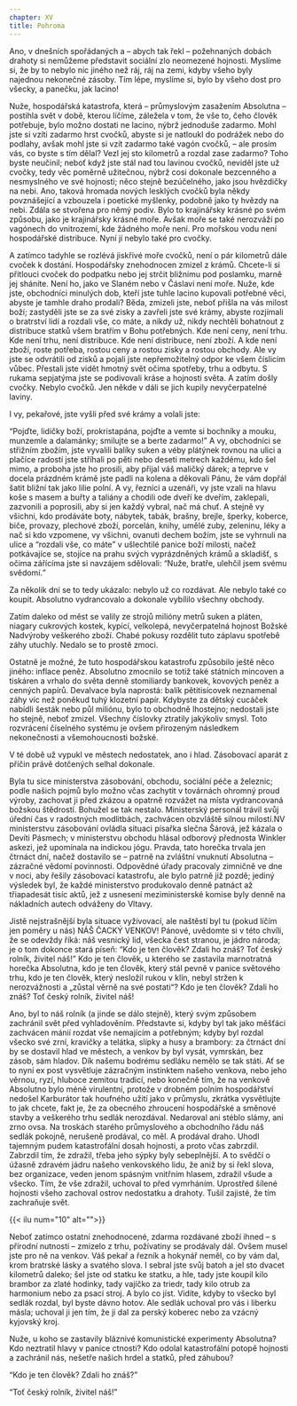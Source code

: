```yaml
---
chapter: XV
title: Pohroma
---
```


Ano, v dnešních spořádaných a – abych tak řekl – požehnaných dobách drahoty si nemůžeme představit sociální zlo neomezené hojnosti.
Myslíme si, že by to nebylo nic jiného než ráj, ráj na zemi, kdyby všeho byly najednou nekonečné zásoby.
Tím lépe, myslíme si, bylo by všeho dost pro všecky, a panečku, jak lacino!

Nuže, hospodářská katastrofa, která – průmyslovým zasažením Absolutna – postihla svět v době, kterou líčíme, záležela v tom, že vše to, čeho člověk potřebuje, bylo možno dostati ne lacino, nýbrž jednoduše zadarmo.
Mohl jste si vzíti zadarmo hrst cvočků, abyste si je natloukl do podrážek nebo do podlahy, avšak mohl jste si vzít zadarmo také vagón cvočků, – ale prosím vás, co byste s tím dělal?
Vezl jej sto kilometrů a rozdal zase zadarmo?
Toho byste neučinil; neboť když jste stál nad tou lavinou cvočků, neviděl jste už cvočky, tedy věc poměrně užitečnou, nýbrž cosi dokonale bezcenného a nesmyslného ve své hojnosti; něco stejně bezúčelného, jako jsou hvězdičky na nebi.
Ano, taková hromada nových lesklých cvočků byla někdy povznášející a vzbouzela i poetické myšlenky, podobně jako ty hvězdy na nebi.
Zdála se stvořena pro němý podiv.
Bylo to krajinářsky krásné po svém způsobu, jako je krajinářsky krásné moře.
Avšak moře se také nerozváží po vagónech do vnitrozemí, kde žádného moře není.
Pro mořskou vodu není hospodářské distribuce.
Nyní jí nebylo také pro cvočky.

A zatímco tadyhle se rozlévá jiskřivé moře cvočků, není o pár kilometrů dále cvoček k dostání.
Hospodářsky znehodnocen zmizel z krámů.
Chcete-li si přitlouci cvoček do podpatku nebo jej strčit bližnímu pod poslamku, marně jej sháníte.
Není ho, jako ve Slaném nebo v Čáslavi není moře.
Nuže, kde jste, obchodníci minulých dob, kteří jste tuhle lacino kupovali potřebné věci, abyste je tamhle draho prodali?
Běda, zmizeli jste, neboť přišla na vás milost boží; zastyděli jste se za své zisky a zavřeli jste své krámy, abyste rozjímali o bratrství lidí a rozdali vše, co máte, a nikdy už, nikdy nechtěli bohatnout z distribuce statků všem bratřím v Bohu potřebných.
Kde není ceny, není trhu.
Kde není trhu, není distribuce.
Kde není distribuce, není zboží.
A kde není zboží, roste potřeba, rostou ceny a rostou zisky a rostou obchody.
Ale vy jste se odvrátili od zisků a pojali jste nepřemožitelný odpor ke všem číslicím vůbec.
Přestali jste vidět hmotný svět očima spotřeby, trhu a odbytu.
S rukama sepjatýma jste se podivovali kráse a hojnosti světa.
A zatím došly cvočky.
Nebylo cvočků.
Jen někde v dáli se jich kupily nevyčerpatelné laviny.

I vy, pekařové, jste vyšli před své krámy a volali jste:

<q>Pojďte, lidičky boží, prokristapána, pojďte a vemte si bochníky a mouku, munzemle a dalamánky; smilujte se a berte zadarmo!</q>
A vy, obchodníci se střižním zbožím, jste vyvalili balíky suken a véby plátýnek rovnou na ulici a plačíce radostí jste stříhali po pěti nebo deseti metrech každému, kdo šel mimo, a proboha jste ho prosili, aby přijal váš maličký dárek; a teprve v docela prázdném krámě jste padli na kolena a děkovali Pánu, že vám dopřál šatit bližní tak jako lilie polní.
A vy, řezníci a uzenáři, vy jste vzali na hlavu koše s masem a buřty a taliány a chodili ode dveří ke dveřím, zaklepali, zazvonili a poprosili, aby si jen každý vybral, nač má chuť.
A stejně vy všichni, kdo prodáváte boty, nábytek, tabák, brašny, brejle, šperky, koberce, biče, provazy, plechové zboží, porcelán, knihy, umělé zuby, zeleninu, léky a nač si kdo vzpomene, vy všichni, ovanuti dechem božím, jste se vyhrnuli na ulice a
<q>rozdali vše, co máte</q>
v ušlechtilé panice boží milosti, načež potkávajíce se, stojíce na prahu svých vyprázdněných krámů a skladišť, s očima zářícíma jste si navzájem sdělovali:
<q>Nuže, bratře, ulehčil jsem svému svědomí.</q>

Za několik dní se to tedy ukázalo: nebylo už co rozdávat.
Ale nebylo také co koupit.
Absolutno vydrancovalo a dokonale vybílilo všechny obchody.

Zatím daleko od měst se valily ze strojů milióny metrů suken a pláten, niagary cukrových kostek, kypící, velkolepá, nevyčerpatelná hojnost
Božské Nadvýroby veškerého zboží.
Chabé pokusy rozdělit tuto záplavu spotřebě záhy utuchly.
Nedalo se to prostě zmoci.

Ostatně je možné, že tuto hospodářskou katastrofu způsobilo ještě něco jiného: inflace peněz.
Absolutno zmocnilo se totiž také státních mincoven a tiskáren a vrhalo do světa denně stomiliardy bankovek, kovových peněz a cenných papírů.
Devalvace byla naprostá: balík pětitisícovek neznamenal záhy víc než poněkud tuhý klozetní papír.
Kdybyste za dětský cucáček nabídli šesták nebo půl miliónu, bylo to obchodně lhostejno; nedostali jste ho stejně, neboť zmizel.
Všechny číslovky ztratily jakýkoliv smysl.
Toto rozvrácení číselného systému je ovšem přirozeným následkem nekonečnosti a všemohoucnosti božské.

V té době už vypukl ve městech nedostatek, ano i hlad.
Zásobovací aparát z příčin právě dotčených selhal dokonale.

Byla tu sice ministerstva zásobování, obchodu, sociální péče a železnic; podle našich pojmů bylo možno včas zachytit v továrnách ohromný proud výroby, zachovat ji před zkázou a opatrně rozvážet na místa vydrancovaná božskou štědrostí.
Bohužel se tak nestalo.
Ministerský personál trávil svůj úřední čas v radostných modlitbách, zachvácen obzvláště silnou milostí.NV ministerstvu zásobování ovládla situaci písařka slečna Šárová, jež kázala o
Devíti Pásmech; v ministerstvu obchodu hlásal odborový přednosta Winkler askezi, jež upomínala na indickou jógu.
Pravda, tato horečka trvala jen čtrnáct dní, načež dostavilo se – patrně na zvláštní vnuknutí Absolutna – zázračné vědomí povinnosti.
Odpovědné úřady pracovaly zimničně ve dne v noci, aby řešily zásobovací katastrofu, ale bylo patrně již pozdě; jediný výsledek byl, že každé ministerstvo produkovalo denně patnáct až třiapadesát tisíc aktů, jež z usnesení meziministerské komise byly denně na nákladních autech odváženy do Vltavy.

Jistě nejstrašnější byla situace vyživovací, ale naštěstí byl tu (pokud líčím jen poměry u nás) NÁŠ ČACKÝ VENKOV! Pánové, uvědomte si v této chvíli, že se odevždy říká: náš vesnický lid, všecka čest stranou, je jádro národa; je o tom dokonce stará píseň:
<q>Kdo je ten člověk?
Zdali ho znáš?
Toť český rolník, živitel náš!</q>
Kdo je ten člověk, u kterého se zastavila marnotratná horečka Absolutna, kdo je ten člověk, který stál pevně v panice světového trhu, kdo je ten člověk, který nesložil rukou v klín, nebyl stržen k nerozvážnosti a „zůstal věrně na své postati“?
Kdo je ten člověk?
Zdali ho znáš?
Toť český rolník, živitel náš!

Ano, byl to náš rolník (a jinde se dálo stejně), který svým způsobem zachránil svět před vyhladověním.
Představte si, kdyby byl tak jako měšťáci zachvácen mánií rozdat vše nemajícím a potřebným; kdyby byl rozdal všecko své zrní, kravičky a telátka, slípky a husy a brambory: za čtrnáct dní by se dostavil hlad ve městech, a venkov by byl vysát, vymrskán, bez zásob, sám hladov.
Dík našemu bodrému sedláku nemělo se tak státi.
Ať se to nyní ex post vysvětluje zázračným instinktem našeho venkova, nebo jeho věrnou, ryzí, hluboce zemitou tradicí, nebo konečně tím, že na venkově Absolutno bylo méně virulentní, protože v drobném polním hospodářství nedošel Karburátor tak houfného užití jako v průmyslu, zkrátka vysvětlujte to jak chcete, fakt je, že za obecného zhroucení hospodářské a směnové stavby a veškerého trhu sedlák nerozdával.
Nedaroval ani stéblo slámy, ani zrno ovsa.
Na troskách starého průmyslového a obchodního řádu náš sedlák pokojně, nerušeně prodával, co měl.
A prodával draho.
Uhodl tajemným pudem katastrofální dosah hojnosti, a proto včas zabrzdil.
Zabrzdil tím, že zdražil, třeba jeho sýpky byly sebeplnější.
A to svědčí o úžasně zdravém jádru našeho venkovského lidu, že aniž by si řekl slova, bez organizace, veden jenom spásným vnitřním hlasem, zdražil všude a všecko.
Tím, že vše zdražil, uchoval to před vymrháním.
Uprostřed šílené hojnosti všeho zachoval ostrov nedostatku a drahoty.
Tušil zajisté, že tím zachraňuje svět.

{{< ilu num="10" alt="">}}

Neboť zatímco ostatní znehodnocené, zdarma rozdávané zboží ihned – s přírodní nutností – zmizelo z trhu, požívatiny se prodávaly dál.
Ovšem musel jste pro ně na venkov.
Váš pekař a řezník a hokynář neměl, co by vám dal, krom bratrské lásky a svatého slova.
I sebral jste svůj batoh a jel sto dvacet kilometrů daleko; šel jste od statku ke statku, a hle, tady jste koupil kilo brambor za zlaté hodinky, tady vajíčko za triedr, tady kilo otrub za harmonium nebo za psací stroj.
A bylo co jíst.
Vidíte, kdyby to všecko byl sedlák rozdal, byl byste dávno hotov.
Ale sedlák uchoval pro vás i liberku másla; uchoval ji jen tím, že ji dal za perský koberec nebo za vzácný kyjovský kroj.

Nuže, u koho se zastavily bláznivé komunistické experimenty Absolutna?
Kdo neztratil hlavy v panice ctnosti?
Kdo odolal katastrofální potopě hojnosti a zachránil nás, nešetře našich hrdel a statků, před záhubou?

<q>Kdo je ten člověk?
Zdali ho znáš?</q>

<q>Toť český rolník, živitel náš!</q>
